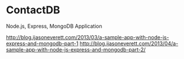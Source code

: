 # ContactDB
Node.js, Express, MongoDB Application

http://blog.ijasoneverett.com/2013/03/a-sample-app-with-node-js-express-and-mongodb-part-1
http://blog.ijasoneverett.com/2013/04/a-sample-app-with-node-js-express-and-mongodb-part-2/


